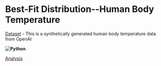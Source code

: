 # Best-Fit Distribution--Human Body Temperature

[Dataset](https://github.com/DiAg-2025/Python--Best-Fit-Distribution--Human-Body-Temperature/blob/main/human_body_temperature.csv) - This is a synthetically generated human body temperature data from OpenAI

**![Python](https://img.shields.io/badge/Py_Libraries-numpy,_matplotlib.pyplot,_pandas,_scipy.stats,_fitter,_seaborn-beige.svg)**

[Analysis](https://github.com/DiAg-2025/Python--Best-Fit-Distribution--Human-Body-Temperature/blob/main/Analysis.ipynb)


